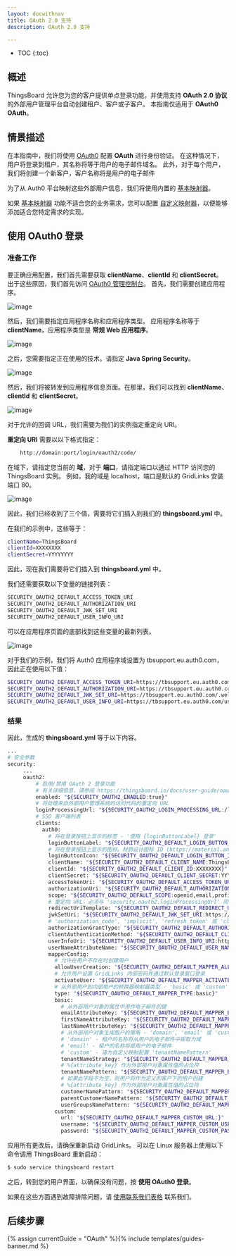 ```yaml
---
layout: docwithnav
title: OAuth 2.0 支持
description: OAuth 2.0 支持

---
```


* TOC
{:toc}

## 概述
ThingsBoard 允许您为您的客户提供单点登录功能，并使用支持 **OAuth 2.0 协议** 的外部用户管理平台自动创建租户、客户或子客户。
本指南仅适用于 **OAuth0 OAuth**。
## 情景描述

在本指南中，我们将使用 [OAuth0](https://auth0.auth0.com/) 配置 **OAuth** 进行身份验证。
在这种情况下，用户将登录到租户，其名称将等于用户的电子邮件域名。
此外，对于每个用户，我们将创建一个新客户，客户名称将是用户的电子邮件

为了从 Auth0 平台映射这些外部用户信息，我们将使用内置的 [基本映射器](/docs/user-guide/oauth-2-support/#basic-mapper)。

如果 [基本映射器](/docs/user-guide/oauth-2-support/#basic-mapper) 功能不适合您的业务需求，您可以配置 [自定义映射器](/docs/user-guide/oauth-2-support/#custom-mapper)，以便能够添加适合您特定需求的实现。

## 使用 OAuth0 登录

### 准备工作
要正确应用配置，我们首先需要获取 **clientName**、**clientId** 和 **clientSecret**。
出于这些原因，我们首先访问 [OAuth0 管理控制台](https://auth0.auth0.com/)。
首先，我们需要创建应用程序。

![image](/images/user-guide/oauth-2-support/oauth0/Application-to-create.png)

然后，我们需要指定应用程序名称和应用程序类型。
应用程序名称等于 **clientName**。应用程序类型是 **常规 Web 应用程序**。

![image](/images/user-guide/oauth-2-support/oauth0/Application-creation.png)

之后，您需要指定正在使用的技术。请指定 **Java Spring Security**。

![image](/images/user-guide/oauth-2-support/oauth0/Application-creation-specify-type.png)

然后，我们将被转发到应用程序信息页面。在那里，我们可以找到 **clientName**、**clientId** 和 **clientSecret**。

![image](/images/user-guide/oauth-2-support/oauth0/Application-Details-1.png)

对于允许的回调 URL，我们需要为我们的实例指定重定向 URI。

**重定向 URI** 需要以以下格式指定：

```bash
    http://domain:port/login/oauth2/code/
```

在域下，请指定您当前的 **域**，对于 **端口**，请指定端口以通过 HTTP 访问您的 ThingsBoard 实例。
例如，我的域是 localhost，端口是默认的 GridLinks 安装端口 80。

![image](/images/user-guide/oauth-2-support/oauth0/Application-Details-2.png)

因此，我们已经收到了三个值，需要将它们插入到我们的 **thingsboard.yml** 中。

在我们的示例中，这些等于：
```bash
clientName=ThingsBoard
clientId=XXXXXXXX
clientSecret=YYYYYYYY
```

因此，现在我们需要将它们插入到 **thingsboard.yml** 中。

我们还需要获取以下变量的链接列表：

```bash
SECURITY_OAUTH2_DEFAULT_ACCESS_TOKEN_URI
SECURITY_OAUTH2_DEFAULT_AUTHORIZATION_URI
SECURITY_OAUTH2_DEFAULT_JWK_SET_URI
SECURITY_OAUTH2_DEFAULT_USER_INFO_URI
```

可以在应用程序页面的底部找到这些变量的最新列表。

![image](/images/user-guide/oauth-2-support/oauth0/Application-Details-3.png)

对于我们的示例，我们将 Auth0 应用程序域设置为 tbsupport.eu.auth0.com，因此正在使用以下值：

```bash
SECURITY_OAUTH2_DEFAULT_ACCESS_TOKEN_URI=https://tbsupport.eu.auth0.com/oauth/token
SECURITY_OAUTH2_DEFAULT_AUTHORIZATION_URI=https://tbsupport.eu.auth0.com/authorize
SECURITY_OAUTH2_DEFAULT_JWK_SET_URI=https://tbsupport.eu.auth0.com/.well-known/jwks.json
SECURITY_OAUTH2_DEFAULT_USER_INFO_URI=https://tbsupport.eu.auth0.com/userinfo
```

### 结果

因此，生成的 **thingsboard.yml** 等于以下内容。

```bash
...
# 安全参数
security:
     ...
     oauth2:
         # 启用/禁用 OAuth 2 登录功能
         # 有关详细信息，请参阅 https://thingsboard.io/docs/user-guide/oauth-2-support/
         enabled: "${SECURITY_OAUTH2_ENABLED:true}"
         # 将处理来自外部用户管理系统的访问代码的重定向 URL
         loginProcessingUrl: "${SECURITY_OAUTH2_LOGIN_PROCESSING_URL:/login/oauth2/code/}"
         # SSO 客户端列表
         clients:
           auth0:
             # 将在登录按钮上显示的标签 - '使用 {loginButtonLabel} 登录'
             loginButtonLabel: "${SECURITY_OAUTH2_DEFAULT_LOGIN_BUTTON_LABEL:Auth0}"
             # 将在登录按钮上显示的图标。材质设计图标 ID (https://material.angularjs.org/latest/api/directive/mdIcon)
             loginButtonIcon: "${SECURITY_OAUTH2_DEFAULT_LOGIN_BUTTON_ICON:}"
             clientName: "${SECURITY_OAUTH2_DEFAULT_CLIENT_NAME:ThingsBoard}"
             clientId: "${SECURITY_OAUTH2_DEFAULT_CLIENT_ID:XXXXXXXX}"
             clientSecret: "${SECURITY_OAUTH2_DEFAULT_CLIENT_SECRET:YYYYYYYY}"
             accessTokenUri: "${SECURITY_OAUTH2_DEFAULT_ACCESS_TOKEN_URI:https://tbsupport.eu.auth0.com/oauth/token}"
             authorizationUri: "${SECURITY_OAUTH2_DEFAULT_AUTHORIZATION_URI:https://tbsupport.eu.auth0.com/authorize}"
             scope: "${SECURITY_OAUTH2_DEFAULT_SCOPE:openid,email,profile}"
             # 重定向 URL，必须与 'security.oauth2.loginProcessingUrl' 同步，但添加了域名
             redirectUriTemplate: "${SECURITY_OAUTH2_DEFAULT_REDIRECT_URI_TEMPLATE:http://localhost:80/login/oauth2/code/}"
             jwkSetUri: "${SECURITY_OAUTH2_DEFAULT_JWK_SET_URI:https://tbsupport.eu.auth0.com/.well-known/jwks.json}"
             # 'authorization_code', 'implicit', 'refresh_token' 或 'client_credentials'
             authorizationGrantType: "${SECURITY_OAUTH2_DEFAULT_AUTHORIZATION_GRANT_TYPE:authorization_code}"
             clientAuthenticationMethod: "${SECURITY_OAUTH2_DEFAULT_CLIENT_AUTHENTICATION_METHOD:post}" # basic 或 post
             userInfoUri: "${SECURITY_OAUTH2_DEFAULT_USER_INFO_URI:https://tbsupport.eu.auth0.com/userinfo}"
             userNameAttributeName: "${SECURITY_OAUTH2_DEFAULT_USER_NAME_ATTRIBUTE_NAME:email}"
             mapperConfig:
               # 允许在用户不存在时创建用户
               allowUserCreation: "${SECURITY_OAUTH2_DEFAULT_MAPPER_ALLOW_USER_CREATION:true}"
               # 允许用户设置 GridLinks 内部密码并通过默认登录窗口登录
               activateUser: "${SECURITY_OAUTH2_DEFAULT_MAPPER_ACTIVATE_USER:false}"
               # 从外部用户到内部用户的转换器映射器类型 - 'basic' 或 'custom'
               type: "${SECURITY_OAUTH2_DEFAULT_MAPPER_TYPE:basic}"
               basic:
                 # 从外部用户对象的属性中用作电子邮件的键
                 emailAttributeKey: "${SECURITY_OAUTH2_DEFAULT_MAPPER_BASIC_EMAIL_ATTRIBUTE_KEY:email}"
                 firstNameAttributeKey: "${SECURITY_OAUTH2_DEFAULT_MAPPER_BASIC_FIRST_NAME_ATTRIBUTE_KEY:}"
                 lastNameAttributeKey: "${SECURITY_OAUTH2_DEFAULT_MAPPER_BASIC_LAST_NAME_ATTRIBUTE_KEY:}"
                 # 从外部用户对象生成租户的策略 - 'domain', 'email' 或 'custom'
                 # 'domain' - 租户的名称将从用户的电子邮件中提取为域
                 # 'email' - 租户的名称将是用户的电子邮件
                 # 'custom' - 请为自定义映射配置 'tenantNamePattern'
                 tenantNameStrategy: "${SECURITY_OAUTH2_DEFAULT_MAPPER_BASIC_TENANT_NAME_STRATEGY:domain}"
                 # %{attribute_key} 作为外部用户对象属性值的占位符
                 tenantNamePattern: "${SECURITY_OAUTH2_DEFAULT_MAPPER_BASIC_TENANT_NAME_PATTERN:}"
                 # 如果此字段不为空，则用户将作为定义的客户下的用户创建
                 # %{attribute_key} 作为外部用户对象属性值的占位符
                 customerNamePattern: "${SECURITY_OAUTH2_DEFAULT_MAPPER_BASIC_CUSTOMER_NAME_PATTERN: %{email}}"
                 parentCustomerNamePattern: "${SECURITY_OAUTH2_DEFAULT_MAPPER_BASIC_PARENT_CUSTOMER_NAME_PATTERN:}" # %{attribute_key} 作为属性值占位符
                 userGroupsNamePattern: "${SECURITY_OAUTH2_DEFAULT_MAPPER_BASIC_USER_GROUPS_NAME_PATTERN: Customer Users}" # 以逗号分隔的用户组名称列表，%{attribute_key} 作为属性值占位符
               custom:
                 url: "${SECURITY_OAUTH2_DEFAULT_MAPPER_CUSTOM_URL:}"
                 username: "${SECURITY_OAUTH2_DEFAULT_MAPPER_CUSTOM_USERNAME:}"
                 password: "${SECURITY_OAUTH2_DEFAULT_MAPPER_CUSTOM_PASSWORD:}"
```


应用所有更改后，请确保重新启动 GridLinks。
可以在 Linux 服务器上使用以下命令调用 ThingsBoard 重新启动：
```bash
$ sudo service thingsboard restart
```  
之后，转到您的用户界面，以确保没有问题，按 **使用 OAuth0 登录**。

如果在这些方面遇到故障排除问题，请 [使用联系我们表格](/docs/contact-us/) 联系我们。

## 后续步骤

{% assign currentGuide = "OAuth" %}{% include templates/guides-banner.md %}